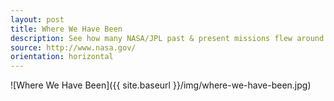 ```yaml
---
layout: post
title: Where We Have Been
description: See how many NASA/JPL past & present missions flew around the universe.
source: http://www.nasa.gov/
orientation: horizontal
---
```


![Where We Have Been]({{ site.baseurl }}/img/where-we-have-been.jpg)

<script>
  data = [
      { x: 0.075,  y: 0.088, text: 'Sun', uri: 'sun-exploration'},
      { x: 0.063,  y: 0.266, text: 'Mercury', uri: 'mercury-exploration'},
      { x: 0.117,  y: 0.592, text: 'Venus', uri: 'venus-exploration'},
      { x: 0.225, y: 0.555, text: 'Earth',  uri: 'earth-exploration' },
      { x: 0.314, y: 0.30, text: 'Moon', uri: 'moon-exploration' },
      { x: 0.498, y: 0.472,  text: 'Mars', uri: 'mars-exploration' },
      { x: 0.742, y: 0.49,  text: 'Jupiter', uri: 'jupiter-exploration' },
      { x: 0.855, y: 0.3849,  text: 'Saturn', uri: 'saturn-exploration' },
      { x: 0.90, y: 0.25,  text: 'Uranus', uri: 'uranus-exploration' },
      { x: 0.923, y: 0.118,  text: 'Neptune', uri: 'neptune-exploration' }, 
      { x: 0.953, y: 0.909,  text: 'Voyager1', uri: 'voyager1-path' }          
  ]
</script>